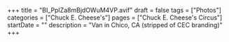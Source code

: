 +++
title = "BI_PplZa8mBjdOWuM4VP.avif"
draft = false
tags = ["Photos"]
categories = ["Chuck E. Cheese's"]
pages = ["Chuck E. Cheese's Circus"]
startDate = ""
description = "Van in Chico, CA (stripped of CEC branding)"
+++
